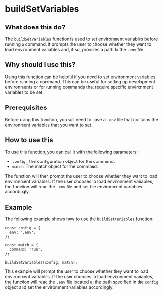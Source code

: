 
  
   # **buildSetVariables**

## What does this do?

The `buildSetVariables` function is used to set environment variables before running a command. It prompts the user to choose whether they want to load environment variables and, if so, provides a path to the `.env` file.

## Why should I use this?

Using this function can be helpful if you need to set environment variables before running a command. This can be useful for setting up development environments or for running commands that require specific environment variables to be set.

## Prerequisites

Before using this function, you will need to have a `.env` file that contains the environment variables that you want to set.

## How to use this

To use this function, you can call it with the following parameters:

* `config`: The configuration object for the command.
* `match`: The match object for the command.

The function will then prompt the user to choose whether they want to load environment variables. If the user chooses to load environment variables, the function will read the `.env` file and set the environment variables accordingly.

## Example

The following example shows how to use the `buildSetVariables` function:

```
const config = {
  env: '.env',
};

const match = {
  command: 'run',
};

buildSetVariables(config, match);
```

This example will prompt the user to choose whether they want to load environment variables. If the user chooses to load environment variables, the function will read the `.env` file located at the path specified in the `config` object and set the environment variables accordingly.
  
  